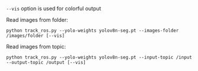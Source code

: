 `--vis` option is used for colorful output

Read images from folder:
```
python track_ros.py --yolo-weights yolov8n-seg.pt --images-folder /images/folder [--vis]
```

Read images from topic:
```
python track_ros.py --yolo-weights yolov8n-seg.pt --input-topic /input --output-topic /output [--vis]
```
